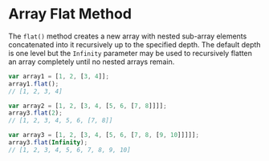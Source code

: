 # Array Flat Method

The `flat()` method creates a new array with nested sub-array elements concatenated into it recursively up to the specified depth. The default depth is one level but the `Infinity` parameter may be used to recursively flatten an array completely until no nested arrays remain.

```js
var array1 = [1, 2, [3, 4]];
array1.flat();
// [1, 2, 3, 4]
```
```js
var array2 = [1, 2, [3, 4, [5, 6, [7, 8]]]];
array3.flat(2);
// [1, 2, 3, 4, 5, 6, [7, 8]]
```
```js
var array3 = [1, 2, [3, 4, [5, 6, [7, 8, [9, 10]]]]];
array3.flat(Infinity);
// [1, 2, 3, 4, 5, 6, 7, 8, 9, 10]
```
